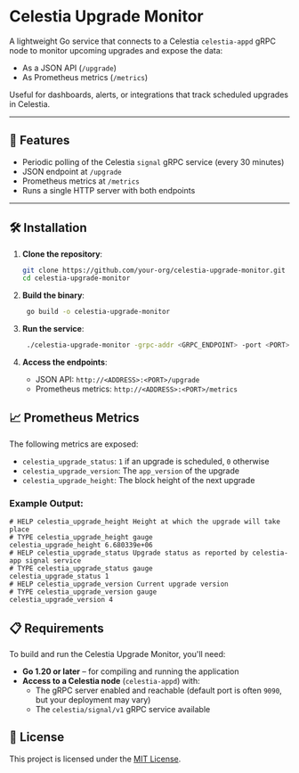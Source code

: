 # Celestia Upgrade Monitor

A lightweight Go service that connects to a Celestia `celestia-appd` gRPC node to monitor upcoming upgrades and expose the data:

- As a JSON API (`/upgrade`)
- As Prometheus metrics (`/metrics`)

Useful for dashboards, alerts, or integrations that track scheduled upgrades in Celestia.

---

## 🚀 Features

- Periodic polling of the Celestia `signal` gRPC service (every 30 minutes)
- JSON endpoint at `/upgrade`
- Prometheus metrics at `/metrics`
- Runs a single HTTP server with both endpoints

---

## 🛠 Installation

1. **Clone the repository**:

   ```bash
   git clone https://github.com/your-org/celestia-upgrade-monitor.git
   cd celestia-upgrade-monitor

   ```

2. **Build the binary**:

   ```bash
    go build -o celestia-upgrade-monitor
   ```

3. **Run the service**:

   ```bash
    ./celestia-upgrade-monitor -grpc-addr <GRPC_ENDPOINT> -port <PORT>
   ```

4. **Access the endpoints**:
   - JSON API: `http://<ADDRESS>:<PORT>/upgrade`
   - Prometheus metrics: `http://<ADDRESS>:<PORT>/metrics`

## 📈 Prometheus Metrics

The following metrics are exposed:

- `celestia_upgrade_status`: `1` if an upgrade is scheduled, `0` otherwise
- `celestia_upgrade_version`: The `app_version` of the upgrade
- `celestia_upgrade_height`: The block height of the next upgrade

### Example Output:

```plaintext
# HELP celestia_upgrade_height Height at which the upgrade will take place
# TYPE celestia_upgrade_height gauge
celestia_upgrade_height 6.680339e+06
# HELP celestia_upgrade_status Upgrade status as reported by celestia-app signal service
# TYPE celestia_upgrade_status gauge
celestia_upgrade_status 1
# HELP celestia_upgrade_version Current upgrade version
# TYPE celestia_upgrade_version gauge
celestia_upgrade_version 4
```

## 📋 Requirements

To build and run the Celestia Upgrade Monitor, you'll need:

- **Go 1.20 or later** – for compiling and running the application
- **Access to a Celestia node** (`celestia-appd`) with:
  - The gRPC server enabled and reachable (default port is often `9090`, but your deployment may vary)
  - The `celestia/signal/v1` gRPC service available

## 📝 License

This project is licensed under the [MIT License](https://opensource.org/licenses/MIT).
